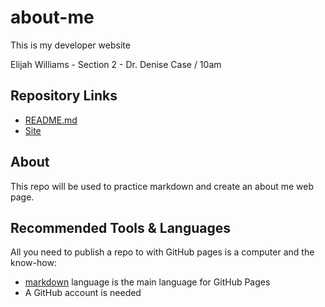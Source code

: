 # about-me

This is my developer website

Elijah Williams - Section 2 - Dr. Denise Case / 10am
## Repository Links
- [README.md](https://github.com/ekwilliams015/about-me)
- [Site](https://ekwilliams015.github.io/about-me/)


## About
This repo will be used to practice markdown and create an about me web page. 

## Recommended Tools & Languages
All you need to publish a repo to with GitHub pages is a computer and the know-how:
  - [markdown](https://help.github.com/en/github/writing-on-github/basic-writing-and-formatting-syntax) language is the main language for GitHub Pages
  - A GitHub account is needed 

